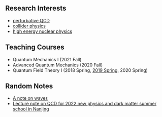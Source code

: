 ## Research Interests
- [perturbative QCD](https://l-x-x.github.io/pqcd/)
- [collider physics](https://l-x-x.github.io/collider/)
- [high energy nuclear physics](https://l-x-x.github.io/nuclear/)



## Teaching Courses
- Quantum Mechanics I (2021 Fall)
- Advanced Quantum Mechanics (2020 Fall)
- Quantum Field Theory I (2018 Spring, [2019 Spring](https://l-x-x.github.io/qft-2019/), 2020 Spring)



## Random Notes

- [A note on waves](https://l-x-x.github.io/qft-2019/note_on_waves.pdf)
- [Lecture note on QCD for 2022 new physics and dark matter summer school in Nanjing](https://l-x-x.github.io/qft-2019/Lecture_qcd.pdf)



